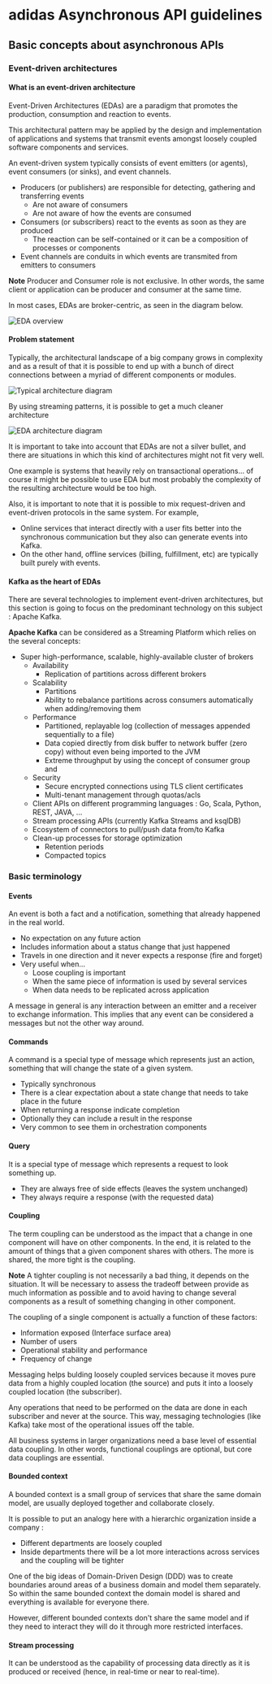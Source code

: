 # adidas Asynchronous API guidelines

## Basic concepts about asynchronous APIs

### Event-driven architectures

#### What is an event-driven architecture

Event-Driven Architectures (EDAs) are a paradigm that promotes the production, consumption and reaction to events.

This architectural pattern may be applied by the design and implementation of applications and systems that transmit events amongst loosely coupled software components and services. 

An event-driven system typically consists of event emitters (or agents), event consumers (or sinks), and event channels.

- Producers (or publishers) are responsible for detecting, gathering and transferring events
    - Are not aware of consumers
    - Are not aware of how the events are consumed
- Consumers (or subscribers) react to the events as soon as they are produced
    - The reaction can be self-contained or it can be a composition of processes or components
- Event channels are conduits in which events are transmited from emitters to consumers

**Note** Producer and Consumer role is not exclusive. In other words, the same client or application can be producer and consumer at the same time.


In most cases, EDAs are broker-centric, as seen in the diagram below. 

![EDA overview](../../assets/eda_overview.png)

#### Problem statement

Typically, the architectural landscape of a big company grows in complexity and as a result of that it is possible to end up with a bunch of direct connections between a myriad of different components or modules.

![Typical architecture diagram](../../assets/eda_problem_statement_1.png)

By using streaming patterns, it is possible to get a much cleaner architecture

![EDA architecture diagram](../../assets/eda_problem_statement_2.png)


It is important to take into account that EDAs are not a silver bullet, and there are situations in which this kind of architectures might not fit very well. 

One example is systems that heavily rely on transactional operations... of course it might be possible to use EDA but most probably the complexity of the resulting architecture would be too high.

Also, it is important to note that it is possible to mix request-driven and event-driven protocols in the same system. For example,

- Online services that interact directly with a user fits better into the synchronous communication but they also can generate events into Kafka.
- On the other hand, offline services (billing, fulfillment, etc) are typically built purely with events.

#### Kafka as the heart of EDAs

There are several technologies to implement event-driven architectures, but this section is going to focus on the predominant technology on this subject : Apache Kafka.

**Apache Kafka** can be considered as a Streaming Platform which relies on the several concepts:

- Super high-performance, scalable, highly-available cluster of brokers
    - Availability
        - Replication of partitions across different brokers
    - Scalability
        - Partitions
        - Ability to rebalance partitions across consumers automatically when adding/removing them
    - Performance
        - Partitioned, replayable log (collection of messages appended sequentially to a file)
        - Data copied directly from disk buffer to network buffer (zero copy) without even being imported to the JVM
        - Extreme throughput by using the concept of consumer group and
    - Security
        - Secure encrypted connections using TLS client certificates
        - Multi-tenant management through quotas/acls
    - Client APIs on different programming languages : Go, Scala, Python, REST, JAVA, ...
    - Stream processing APIs (currently Kafka Streams and ksqlDB)
    - Ecosystem of connectors to pull/push data from/to Kafka
    - Clean-up processes for storage optimization
        - Retention periods
        - Compacted topics

### Basic terminology

#### Events

An event is both a fact and a notification, something that already happened in the real world.

- No expectation on any future action
- Includes information about a status change that just happened
- Travels in one direction and it never expects a response (fire and forget)
- Very useful when...
    - Loose coupling is important
    - When the same piece of information is used by several services
    - When data needs to be replicated across application

A message in general is any interaction between an emitter and a receiver to exchange information. This implies that any event can be considered a messages but not the other way around.

#### Commands

A command is a special type of message which represents just an action, something that will change the state of a given system.

- Typically synchronous
- There is a clear expectation about a state change that needs to take place in the future
- When returning a response indicate completion
- Optionally they can include a result in the response
- Very common to see them in orchestration components 

#### Query

It is a special type of message which represents a request to look something up.

- They are always free of side effects (leaves the system unchanged)
- They always require a response (with the requested data)

#### Coupling

The term coupling can be understood as the impact that a change in one component will have on other components. In the end, it is related to the amount of things that a given component shares with others. The more is shared, the more tight is the coupling.

**Note** A tighter coupling is not necessarily a bad thing, it depends on the situation. It will be necessary to assess the tradeoff between provide as much information as possible and to avoid having to change several components as a result of something changing in other component.

The coupling of a single component is actually a function of these factors:

- Information exposed (Interface surface area)
- Number of users
- Operational stability and performance
- Frequency of change 

Messaging helps bulding loosely coupled services because it moves pure data from a highly coupled location (the source) and puts it into a loosely coupled location (the subscriber). 

Any operations that need to be performed on the data are done in each subscriber and never at the source. This way, messaging technologies (like Kafka) take most of the operational issues off the table.

All business systems in larger organizations need a base level of essential data coupling. In other words, functional couplings are optional, but core data couplings are essential.

#### Bounded context

A bounded context is a small group of services that share the same domain model, are usually deployed together and collaborate closely.

It is possible to put an analogy here with a hierarchic organization inside a company : 

- Different departments are loosely coupled
- Inside departments there will be a lot more interactions across services and the coupling will be tighter

One of the big ideas of Domain-Driven Design (DDD) was to create boundaries around areas of a business domain and model them separately. So within the same bounded context the domain model is shared and everything is available for everyone there. 

However, different bounded contexts don't share the same model and if they need to interact they will do it through more restricted interfaces.

#### Stream processing

It can be understood as the capability of processing data directly as it is produced or received (hence, in real-time or near to real-time).